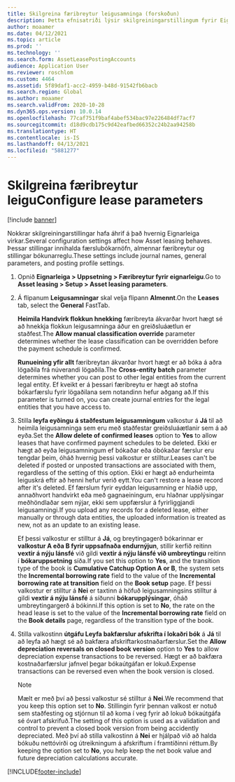 ```yaml
---
title: Skilgreina færibreytur leigusamninga (forskoðun)
description: Þetta efnisatriði lýsir skilgreiningarstillingum fyrir Eignaleigu, svo sem öryggisupplýsingum og bókhaldsstillingum.
author: moaamer
ms.date: 04/12/2021
ms.topic: article
ms.prod: ''
ms.technology: ''
ms.search.form: AssetLeasePostingAccounts
audience: Application User
ms.reviewer: roschlom
ms.custom: 4464
ms.assetid: 5f89daf1-acc2-4959-b48d-91542fb6bacb
ms.search.region: Global
ms.author: moaamer
ms.search.validFrom: 2020-10-28
ms.dyn365.ops.version: 10.0.14
ms.openlocfilehash: 77caf751f9baf4abef534bac97e226484df7acf7
ms.sourcegitcommit: d18d9cdb175c9d42eafbed66352c24b2aa94258b
ms.translationtype: HT
ms.contentlocale: is-IS
ms.lasthandoff: 04/13/2021
ms.locfileid: "5881277"
---
```

# <a name="configure-lease-parameters"></a><span data-ttu-id="34f96-103">Skilgreina færibreytur leigu</span><span class="sxs-lookup"><span data-stu-id="34f96-103">Configure lease parameters</span></span>

[!include [banner](../includes/banner.md)]

<span data-ttu-id="34f96-104">Nokkrar skilgreiningarstillingar hafa áhrif á það hvernig Eignarleiga virkar.</span><span class="sxs-lookup"><span data-stu-id="34f96-104">Several configuration settings affect how Asset leasing behaves.</span></span> <span data-ttu-id="34f96-105">Þessar stillingar innihalda færslubókarnöfn, almennar færibreytur og stillingar bókunarreglu.</span><span class="sxs-lookup"><span data-stu-id="34f96-105">These settings include journal names, general parameters, and posting profile settings.</span></span>

1. <span data-ttu-id="34f96-106">Opnið **Eignarleiga \> Uppsetning \> Færibreytur fyrir eignarleigu**.</span><span class="sxs-lookup"><span data-stu-id="34f96-106">Go to **Asset leasing \> Setup \> Asset leasing parameters**.</span></span>
2. <span data-ttu-id="34f96-107">Á flipanum **Leigusamningar** skal velja flipann **Almennt**.</span><span class="sxs-lookup"><span data-stu-id="34f96-107">On the **Leases** tab, select the **General** FastTab.</span></span>

    <span data-ttu-id="34f96-108">**Heimila Handvirk flokkun hnekking** færibreyta ákvarðar hvort hægt sé að hnekkja flokkun leigusamninga áður en greiðsluáætlun er staðfest.</span><span class="sxs-lookup"><span data-stu-id="34f96-108">The **Allow manual classification override** parameter determines whether the lease classification can be overridden before the payment schedule is confirmed.</span></span>

    <span data-ttu-id="34f96-109">**Runueining yfir allt** færibreytan ákvarðar hvort hægt er að bóka á aðra lögaðila frá núverandi lögaðila.</span><span class="sxs-lookup"><span data-stu-id="34f96-109">The **Cross-entity batch** parameter determines whether you can post to other legal entities from the current legal entity.</span></span> <span data-ttu-id="34f96-110">Ef kveikt er á þessari færibreytu er hægt að stofna bókarfærslu fyrir lögaðilana sem notandinn hefur aðgang að.</span><span class="sxs-lookup"><span data-stu-id="34f96-110">If this parameter is turned on, you can create journal entries for the legal entities that you have access to.</span></span>

3. <span data-ttu-id="34f96-111">Stilla **leyfa eyðingu á staðfestum leigusamningum** valkostur á **Já** til að heimila leigusamninga sem eru með staðfestar greiðsluáætlanir sem á að eyða.</span><span class="sxs-lookup"><span data-stu-id="34f96-111">Set the **Allow delete of confirmed leases** option to **Yes** to allow leases that have confirmed payment schedules to be deleted.</span></span> <span data-ttu-id="34f96-112">Ekki er hægt að eyða leigusamningum ef bókaðar eða óbókaðar færslur eru tengdar þeim, óháð hvernig þessi valkostur er stilltur.</span><span class="sxs-lookup"><span data-stu-id="34f96-112">Leases can't be deleted if posted or unposted transactions are associated with them, regardless of the setting of this option.</span></span> <span data-ttu-id="34f96-113">Ekki er hægt að endurheimta leiguskrá eftir að henni hefur verið eytt.</span><span class="sxs-lookup"><span data-stu-id="34f96-113">You can't restore a lease record after it's deleted.</span></span> <span data-ttu-id="34f96-114">Ef færslum fyrir eyddan leigusamning er hlaðið upp, annaðhvort handvirkt eða með gagnaeiningum, eru hlaðnar upplýsingar meðhöndlaðar sem nýjar, ekki sem uppfærslur á fyrirliggjandi leigusamningi.</span><span class="sxs-lookup"><span data-stu-id="34f96-114">If you upload any records for a deleted lease, either manually or through data entities, the uploaded information is treated as new, not as an update to an existing lease.</span></span>

    <span data-ttu-id="34f96-115">Ef þessi valkostur er stilltur á **Já**, og breytingagerð bókarinnar er **valkostur A eða B fyrir uppsafnaða endurnýjun**, stillir kerfið reitinn **vextir á nýju lánsfé** við gildi **vextir á nýju lánsfé við umbreytingu** reitinn í **bókaruppsetning** síða.</span><span class="sxs-lookup"><span data-stu-id="34f96-115">If you set this option to **Yes**, and the transition type of the book is **Cumulative Catchup Option A or B**, the system sets the **Incremental borrowing rate** field to the value of the **Incremental borrowing rate at transition** field on the **Book setup** page.</span></span> <span data-ttu-id="34f96-116">Ef þessi valkostur er stilltur á **Nei** er taxtinn á höfuð leigusamningsins stilltur á gildi **vextir á nýju lánsfé** á síðunni **bókarupplýsingar**, óháð umbreytingargerð á bókinni.</span><span class="sxs-lookup"><span data-stu-id="34f96-116">If this option is set to **No**, the rate on the head lease is set to the value of the **Incremental borrowing rate** field on the **Book details** page, regardless of the transition type of the book.</span></span>

4. <span data-ttu-id="34f96-117">Stilla valkostinn **útgáfu Leyfa bakfærslur afskrifta í lokaðri bók** á **Já** til að leyfa að hægt sé að bakfæra afskriftarkostnaðarfærslur.</span><span class="sxs-lookup"><span data-stu-id="34f96-117">Set the **Allow depreciation reversals on closed book version** option to **Yes** to allow depreciation expense transactions to be reversed.</span></span> <span data-ttu-id="34f96-118">Hægt er að bakfæra kostnaðarfærslur jafnvel þegar bókaútgáfan er lokuð.</span><span class="sxs-lookup"><span data-stu-id="34f96-118">Expense transactions can be reversed even when the book version is closed.</span></span>

    > [!NOTE]
    > <span data-ttu-id="34f96-119">Mælt er með því að þessi valkostur sé stilltur á **Nei**.</span><span class="sxs-lookup"><span data-stu-id="34f96-119">We recommend that you keep this option set to **No**.</span></span> <span data-ttu-id="34f96-120">Stillingin fyrir þennan valkost er notuð sem staðfesting og stjórnun til að koma í veg fyrir að lokuð bókaútgáfa sé óvart afskrifuð.</span><span class="sxs-lookup"><span data-stu-id="34f96-120">The setting of this option is used as a validation and control to prevent a closed book version from being accidently depreciated.</span></span> <span data-ttu-id="34f96-121">Með því að stilla valkostinn á **Nei** er hjálpað við að halda bókuðu nettóvirði og útreikningum á afskriftum í framtíðinni réttum.</span><span class="sxs-lookup"><span data-stu-id="34f96-121">By keeping the option set to **No**, you help keep the net book value and future depreciation calculations accurate.</span></span>


[!INCLUDE[footer-include](../../includes/footer-banner.md)]

